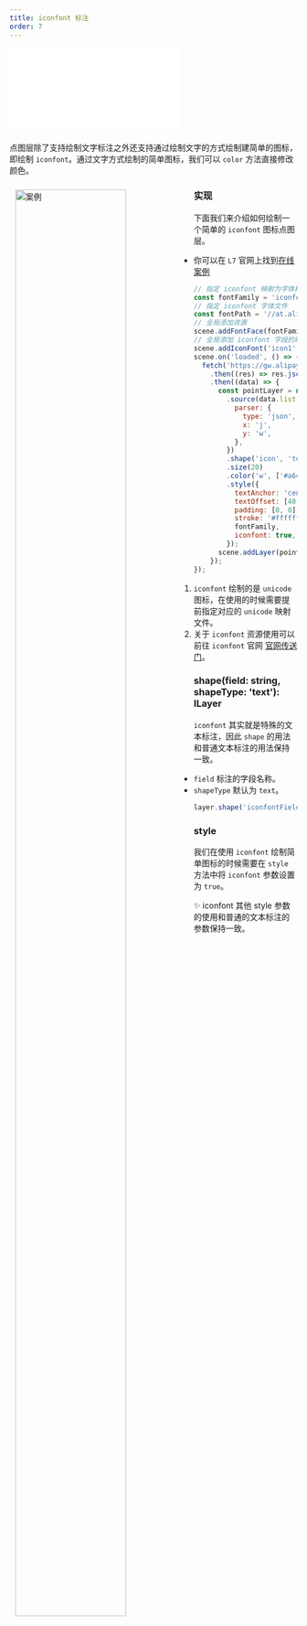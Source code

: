 ```yaml
---
title: iconfont 标注
order: 7
---
```


<embed src="@/docs/api/common/style.md"></embed>

点图层除了支持绘制文字标注之外还支持通过绘制文字的方式绘制建简单的图标，即绘制 `iconfont`。通过文字方式绘制的简单图标，我们可以 `color` 方法直接修改颜色。

<div>
  <div style="width:60%;float:left; margin: 10px;">
    <img  width="80%" alt="案例" src='https://gw.alipayobjects.com/mdn/rms_816329/afts/img/A*WdOfSI_uyxIAAAAAAAAAAAAAARQnAQ'>
  </div>
</div>

### 实现

下面我们来介绍如何绘制一个简单的 `iconfont` 图标点图层。

- 你可以在 `L7` 官网上找到[在线案例](/examples/point/text#iconfont)

```javascript
// 指定 iconfont 映射为字体样式的名称
const fontFamily = 'iconfont';
// 指定 iconfont 字体文件
const fontPath = '//at.alicdn.com/t/font_2534097_fcae9o2mxbv.woff2?t=1622200439140';
// 全局添加资源
scene.addFontFace(fontFamily, fontPath);
// 全局添加 iconfont 字段的映射
scene.addIconFont('icon1', '&#xe6d4;');
scene.on('loaded', () => {
  fetch('https://gw.alipayobjects.com/os/bmw-prod/70408903-80db-4278-a318-461604acb2df.json')
    .then((res) => res.json())
    .then((data) => {
      const pointLayer = new PointLayer({})
        .source(data.list, {
          parser: {
            type: 'json',
            x: 'j',
            y: 'w',
          },
        })
        .shape('icon', 'text') // 指定需要映射字段为 icon、shape 类型和普通的文字标注一样为 text
        .size(20)
        .color('w', ['#a6cee3', '#1f78b4', '#b2df8a', '#33a02c', '#fb9a99'])
        .style({
          textAnchor: 'center', // 文本相对锚点的位置 center|left|right|top|bottom|top-left
          textOffset: [40, 0], // 文本相对锚点的偏移量 [水平, 垂直]
          padding: [0, 0], // 文本包围盒 padding [水平，垂直]，影响碰撞检测结果，避免相邻文本靠的太近
          stroke: '#ffffff', // 描边颜色
          fontFamily,
          iconfont: true, // 开启 iconfont 映射
        });
      scene.addLayer(pointLayer);
    });
});
```

1. `iconfont` 绘制的是 `unicode` 图标，在使用的时候需要提前指定对应的 `unicode` 映射文件。
2. 关于 `iconfont` 资源使用可以前往 `iconfont` 官网 [官网传送门](https://iconfont.cn/)。

### shape(field: string, shapeType: 'text'): ILayer

`iconfont` 其实就是特殊的文本标注，因此 `shape` 的用法和普通文本标注的用法保持一致。

- `field` 标注的字段名称。
- `shapeType` 默认为 `text`。

```javascript
layer.shape('iconfontField', 'text');
```

### style

我们在使用 `iconfont` 绘制简单图标的时候需要在 `style` 方法中将 `iconfont` 参数设置为 `true`。

✨ iconfont 其他 style 参数的使用和普通的文本标注的参数保持一致。
